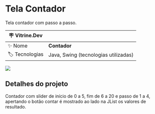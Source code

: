 # Tela Contador

Tela contador com passo a passo.

| :placard: Vitrine.Dev |     |
| -------------  | --- |
| :sparkles: Nome        | **Contador**
| :label: Tecnologias | Java, Swing (tecnologias utilizadas)

<!-- Inserir imagem com a #vitrinedev ao final do link -->
![](https://https://raw.githubusercontent.com/jonathanimolesi/JavaGuanabara-Contador/main/telaContador1.png#vitrinedev)



## Detalhes do projeto

Contador com slider de início de 0 a 5, fim de 6 a 20 e passo de 1 a 4, apertando o botão contar é mostrado ao lado na JList os valores de resultado.
